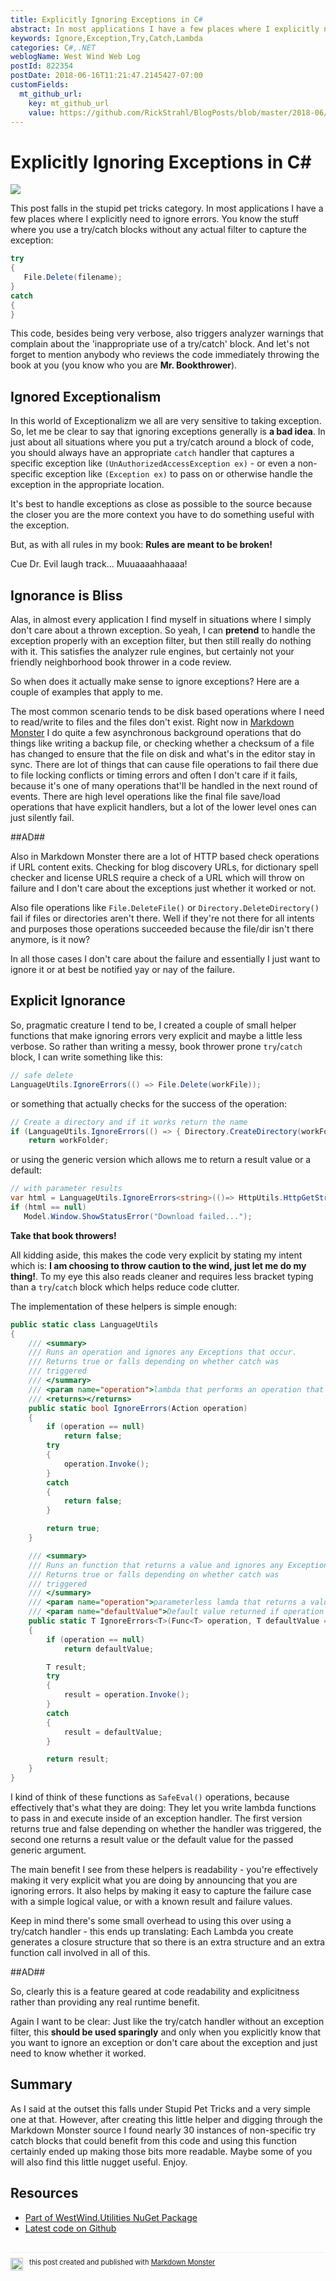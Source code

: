 ```yaml
---
title: Explicitly Ignoring Exceptions in C#
abstract: In most applications I have a few places where I explicitly need to ignore errors. While generally this isn't a good idea, under some circumstances you just don't care if an error occurs or you simply want a yay or nay response. In this stupid pet tricks post, I describe a few scenarios where not catching any exceptions makes sense along with a couple of helper methods that make these scenarios more explicit so code analyzer and book thrower reviewers can be quieted down.
keywords: Ignore,Exception,Try,Catch,Lambda
categories: C#,.NET
weblogName: West Wind Web Log
postId: 822354
postDate: 2018-06-16T11:21:47.2145427-07:00
customFields:
  mt_github_url:
    key: mt_github_url
    value: https://github.com/RickStrahl/BlogPosts/blob/master/2018-06/Explicitly-Ignoring-Exceptions-in-C/ExplicitlyIgnoringExceptionsC.md
---
```

# Explicitly Ignoring Exceptions in C#

![](IgnoranceIsBliss.jpg)

This post falls in the stupid pet tricks category. In most applications I have a few places where I explicitly need to ignore errors. You know the stuff where you use a try/catch blocks without any actual filter to capture the exception:

```cs
try
{
   File.Delete(filename); 
}
catch
{
}
```

This code, besides being very verbose, also triggers analyzer warnings that complain about the 'inappropriate use of a try/catch' block. And let's not forget to mention anybody who reviews the code immediately throwing the book at you (you know who you are **Mr. Bookthrower**).

## Ignored Exceptionalism 
In this world of Exceptionalizm we all are very sensitive to taking exception. So, let me be clear to say that ignoring exceptions generally is **a bad idea**. In just about all situations where you put a try/catch around a block of code, you should always have an appropriate `catch` handler that captures a specific exception like `(UnAuthorizedAccessException ex)` - or even a non-specific exception like `(Exception ex)` to pass on or otherwise handle the exception in the appropriate location.

It's best to handle exceptions as close as possible to the source because the closer you are the more context you have to do something useful with the exception.

But, as with all rules in my book:  **Rules are meant to be broken!** 

Cue Dr. Evil laugh track... Muuaaaahhaaaa!

## Ignorance is Bliss
Alas, in almost every application I find myself in situations where I simply don't care about a thrown exception. So yeah, I can **pretend** to handle the exception properly with an exception filter, but then still really do nothing with it. This satisfies the analyzer rule engines, but certainly not your friendly neighborhood book thrower in a code review.

So when does it actually make sense to ignore exceptions? Here are a couple of examples that apply to me.

The most common scenario tends to be disk based operations where I need to read/write to files and the files don't exist. Right now in [Markdown Monster](https://markdownmonster.west-wind.com) I do quite a few asynchronous background operations that do things like writing a backup file, or checking whether a checksum of a file has changed to ensure that the file on disk and what's in the editor stay in sync. There are lot of things that can cause file operations to fail there due to file locking conflicts or timing errors and often I don't care if it fails, because it's one of many operations that'll be handled in the next round of events. There are high level operations like the final file save/load operations that have explicit handlers, but a lot of the lower level ones can just silently fail.

##AD##

Also in Markdown Monster there are a lot of HTTP based check operations if URL content exits. Checking for blog discovery URLs, for dictionary spell checker and license URLS require a check of a URL which will throw on failure and I don't care about the exceptions just whether it worked or not.

Also file operations like `File.DeleteFile()` or `Directory.DeleteDirectory()` fail if files or directories aren't there. Well if they're not there for all intents and purposes those operations succeeded because the file/dir isn't there anymore, is it now? 

In all those cases I don't care about the failure and essentially I just want to ignore it or at best be notified yay or nay of the failure.

## Explicit Ignorance
So, pragmatic creature I tend to be, I created a couple of small helper functions that make ignoring errors very explicit and maybe a little less verbose. So rather than writing a messy, book thrower prone  `try`/`catch` block, I can write something like this:

```csharp
// safe delete
LanguageUtils.IgnoreErrors(() => File.Delete(workFile)); 
```

or something that actually checks for the success of the operation:

```cs
// Create a directory and if it works return the name
if (LanguageUtils.IgnoreErrors(() => { Directory.CreateDirectory(workFolder); }))  
    return workFolder;         
```

or using the generic version which allows me to return a result value or a default:

```cs
// with parameter results
var html = LanguageUtils.IgnoreErrors<string>(()=> HttpUtils.HttpGetString(url));
if (html == null)
   Model.Window.ShowStatusError("Download failed...");
```

**Take that book throwers!**

All kidding aside, this makes the code very explicit by stating my intent which is: **I am choosing to throw caution to the wind, just let me do my thing!**. To my eye this also reads cleaner and requires less bracket typing than a `try`/`catch` block which helps reduce code clutter.

The implementation of these helpers is simple enough:

```csharp
public static class LanguageUtils
{
    /// <summary>
    /// Runs an operation and ignores any Exceptions that occur.
    /// Returns true or falls depending on whether catch was
    /// triggered
    /// </summary>
    /// <param name="operation">lambda that performs an operation that might throw</param>
    /// <returns></returns>
    public static bool IgnoreErrors(Action operation)
    {
        if (operation == null)
            return false;
        try
        {
            operation.Invoke();
        }
        catch
        {
            return false;
        }

        return true;
    }

    /// <summary>
    /// Runs an function that returns a value and ignores any Exceptions that occur.
    /// Returns true or falls depending on whether catch was
    /// triggered
    /// </summary>
    /// <param name="operation">parameterless lamda that returns a value of T</param>
    /// <param name="defaultValue">Default value returned if operation fails</param>
    public static T IgnoreErrors<T>(Func<T> operation, T defaultValue = default(T))
    {
        if (operation == null)
            return defaultValue;

        T result;
        try
        {
            result = operation.Invoke();
        }
        catch
        {
            result = defaultValue;
        }

        return result;
    }
}
``` 

I kind of think of these functions as `SafeEval()` operations, because effectively that's what they are doing: They let you write lambda functions to pass in and execute inside of an exception handler. The first version returns true and false depending on whether the handler was triggered, the second one returns a result value or the default value for the passed generic argument.

The main benefit I see from these helpers is readability - you're effectively making it very explicit what you are doing by announcing that you are ignoring errors. It also helps by making it easy to capture the failure case with a simple logical value, or with a known result and failure values.

Keep in mind there's some small overhead to using this over using a try/catch handler - this ends up translating: Each Lambda you create generates a closure structure that so there is an extra structure and an extra function call involved in all of this. 

##AD##

So, clearly this is a feature geared at code readability and explicitness rather than providing any real runtime benefit.

Again I want to be clear: Just like the try/catch handler without an exception filter, this **should be used sparingly** and only when you explicitly know that you want to ignore an exception or don't care about the exception and just need to know whether it worked.

## Summary
As I said at the outset this falls under Stupid Pet Tricks and a very simple one at that. However, after creating this little helper and digging through the Markdown Monster source I found nearly 30 instances of non-specific try catch blocks that could benefit from this code and using this function certainly ended up making those bits more readable. Maybe some of you will also find this little nugget useful. Enjoy.

## Resources
* [Part of WestWind.Utilities NuGet Package](https://nuget.org/packages/Westwind.Utilities/)
* [Latest code on Github](https://github.com/RickStrahl/Westwind.Utilities/blob/master/Westwind.Utilities/Utilities/LanguageUtils.cs)

<div style="margin-top: 30px;font-size: 0.8em;
            border-top: 1px solid #eee;padding-top: 8px;">
    <img src="https://markdownmonster.west-wind.com/favicon.png"
         style="height: 20px;float: left; margin-right: 10px;"/>
    this post created and published with 
    <a href="https://markdownmonster.west-wind.com" 
       target="top">Markdown Monster</a> 
</div>